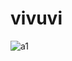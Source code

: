 # vivuvi

![a1](https://github.com/vivuvimalwa/vivuvi/assets/150816878/ea2a75ae-78f0-46f4-8472-a796fce9a521)
